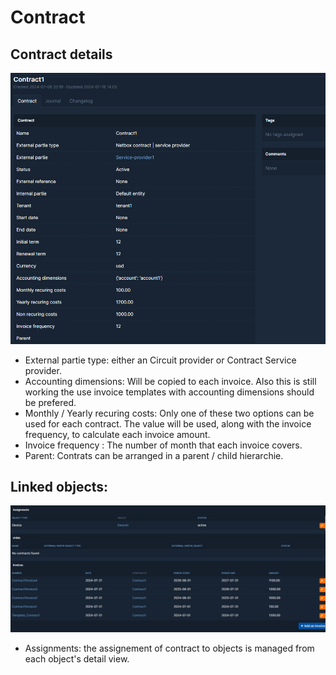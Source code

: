 # Contract

## Contract details

![Contract](img/contract.png "contract")

- External partie type: either an Circuit provider or Contract Service provider.
- Accounting dimensions: Will be copied to each invoice. Also this is still working the use invoice templates with accounting dimensions should be prefered.
- Monthly / Yearly recuring costs: Only one of these two options can be used for each contract. The value will be used, along with the invoice frequency, to calculate each invoice amount.
- Invoice frequency : The number of month that each invoice covers.
- Parent: Contrats can be arranged in a parent / child hierarchie.

## Linked objects:  

![Contract linked objects](img/contract_linked_objects.png "contract linked objects")

- Assignments: the assignement of contract to objects is managed from each object's detail view.
